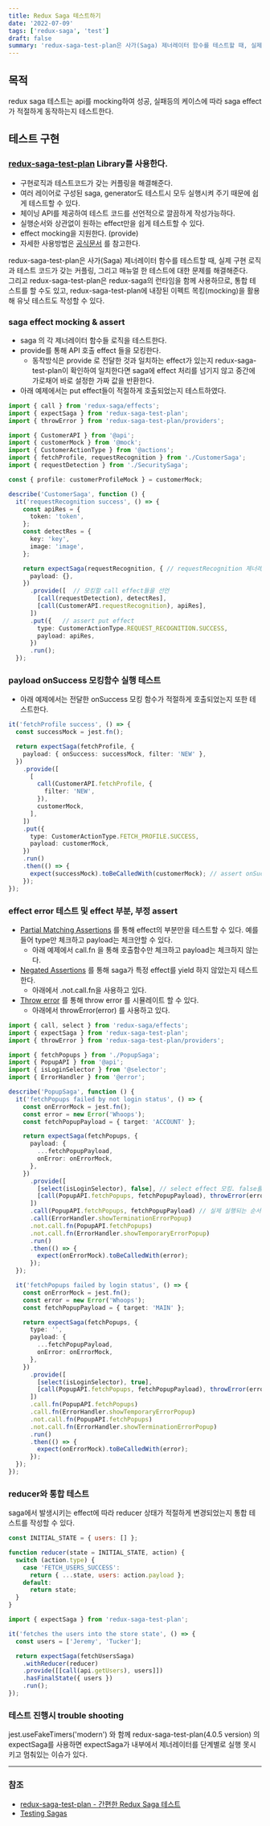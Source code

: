 ```yaml
---
title: Redux Saga 테스트하기
date: '2022-07-09'
tags: ['redux-saga', 'test']
draft: false
summary: 'redux-saga-test-plan은 사가(Saga) 제너레이터 함수를 테스트할 때, 실제 구현 로직과 테스트 코드가 갖는 커플링, 그리고 매뉴얼 한 테스트에 대한 문제를 해결해준다.'
---
```


## 목적

redux saga 테스트는 api를 mocking하여 성공, 실패등의 케이스에 따라 saga effect 가 적절하게 동작하는지 테스트한다.

## 테스트 구현

### [redux-saga-test-plan](https://github.com/jfairbank/redux-saga-test-plan) Library를 사용한다.

- 구현로직과 테스트코드가 갖는 커플링을 해결해준다.
- 여러 레이어로 구성된 saga, generator도 테스트시 모두 실행시켜 주기 때문에 쉽게 테스트할 수 있다.
- 체이닝 API를 제공하여 테스트 코드를 선언적으로 깔끔하게 작성가능하다.
- 실행순서와 상관없이 원하는 effect만을 쉽게 테스트할 수 있다.
- effect mocking을 지원한다. (provide)
- 자세한 사용방법은 [공식문서](http://redux-saga-test-plan.jeremyfairbank.com/) 를 참고한다.

redux-saga-test-plan은 사가(Saga) 제너레이터 함수를 테스트할 때, 실제 구현 로직과 테스트 코드가 갖는 커플링, 그리고 매뉴얼 한 테스트에 대한 문제를 해결해준다. <br />
그리고 redux-saga-test-plan은 redux-saga의 런타임을 함께 사용하므로, 통합 테스트를 할 수도 있고, redux-saga-test-plan에 내장된 이펙트 목킹(mocking)을 활용해 유닛 테스트도 작성할 수 있다.

### saga effect mocking & assert

- saga 의 각 제너레이터 함수들 로직을 테스트한다.
- provide를 통해 API 호출 effect 들을 모킹한다.
  - 동작방식은 provide 로 전달한 것과 일치하는 effect가 있는지 redux-saga-test-plan이 확인하여 일치한다면 saga에 effect 처리를 넘기지 않고 중간에 가로채어 바로 설정한 가짜 값을 반환한다.
- 아래 예제에서는 put effect들이 적절하게 호출되었는지 테스트하였다.

```ts
import { call } from 'redux-saga/effects';
import { expectSaga } from 'redux-saga-test-plan';
import { throwError } from 'redux-saga-test-plan/providers';

import { CustomerAPI } from '@api';
import { customerMock } from '@mock';
import { CustomerActionType } from '@actions';
import { fetchProfile, requestRecognition } from './CustomerSaga';
import { requestDetection } from './SecuritySaga';

const { profile: customerProfileMock } = customerMock;

describe('CustomerSaga', function () {
  it('requestRecognition success', () => {
    const apiRes = {
      token: 'token',
    };
    const detectRes = {
      key: 'key',
      image: 'image',
    };

    return expectSaga(requestRecognition, { // requestRecognition 제너레이터 테스트 진행
      payload: {},
    })
      .provide([  // 모킹할 call effect들을 선언
        [call(requestDetection), detectRes],
        [call(CustomerAPI.requestRecognition), apiRes],
      ])
      .put({   // assert put effect
        type: CustomerActionType.REQUEST_RECOGNITION.SUCCESS,
        payload: apiRes,
      })
      .run();
  });
```

### payload onSuccess 모킹함수 실행 테스트

- 아래 예제에서는 전달한 onSuccess 모킹 함수가 적절하게 호출되었는지 또한 테스트한다.

```ts
it('fetchProfile success', () => {
  const successMock = jest.fn();

  return expectSaga(fetchProfile, {
    payload: { onSuccess: successMock, filter: 'NEW' },
  })
    .provide([
      [
        call(CustomerAPI.fetchProfile, {
          filter: 'NEW',
        }),
        customerMock,
      ],
    ])
    .put({
      type: CustomerActionType.FETCH_PROFILE.SUCCESS,
      payload: customerMock,
    })
    .run()
    .then(() => {
      expect(successMock).toBeCalledWith(customerMock); // assert onSuccess mock function called
    });
});
```

### effect error 테스트 및 effect 부분, 부정 assert

- [Partial Matching Assertions](https://redux-saga-test-plan.jeremyfairbank.com/integration-testing/partial-matching.html) 를 통해 effect의 부분만을 테스트할 수 있다. 예를들어 type만 체크하고 payload는 체크안할 수 있다.
  - 아래 예제에서 call.fn 을 통해 호출함수만 체크하고 payload는 체크하지 않는다.
- [Negated Assertions](https://redux-saga-test-plan.jeremyfairbank.com/integration-testing/negated-assertions.html) 를 통해 saga가 특정 effect를 yield 하지 않았는지 테스트한다.
  - 아래에서 .not.call.fn을 사용하고 있다.
- [Throw error](http://redux-saga-test-plan.jeremyfairbank.com/integration-testing/mocking/static-providers.html) 를 통해 throw error 를 시뮬레이트 할 수 있다.
  - 아래에서 throwError(error) 를 사용하고 있다.

```ts
import { call, select } from 'redux-saga/effects';
import { expectSaga } from 'redux-saga-test-plan';
import { throwError } from 'redux-saga-test-plan/providers';

import { fetchPopups } from './PopupSaga';
import { PopupAPI } from '@api';
import { isLoginSelector } from '@selector';
import { ErrorHandler } from '@error';

describe('PopupSaga', function () {
  it('fetchPopups failed by not login status', () => {
    const onErrorMock = jest.fn();
    const error = new Error('Whoops');
    const fetchPopupPayload = { target: 'ACCOUNT' };

    return expectSaga(fetchPopups, {
      payload: {
        ...fetchPopupPayload,
        onError: onErrorMock,
      },
    })
      .provide([
        [select(isLoginSelector), false], // select effect 모킹. false를 반환한다.
        [call(PopupAPI.fetchPopups, fetchPopupPayload), throwError(error)], // PopupAPI.fetchPopups 호출시 throw error 모킹
      ])
      .call(PopupAPI.fetchPopups, fetchPopupPayload) // 실제 실행되는 순서대로 assert 선언을 할 필요는 없다.
      .call(ErrorHandler.showTerminationErrorPopup)
      .not.call.fn(PopupAPI.fetchPopups)
      .not.call.fn(ErrorHandler.showTemporaryErrorPopup)
      .run()
      .then(() => {
        expect(onErrorMock).toBeCalledWith(error);
      });
  });

  it('fetchPopups failed by login status', () => {
    const onErrorMock = jest.fn();
    const error = new Error('Whoops');
    const fetchPopupPayload = { target: 'MAIN' };

    return expectSaga(fetchPopups, {
      type: '',
      payload: {
        ...fetchPopupPayload,
        onError: onErrorMock,
      },
    })
      .provide([
        [select(isLoginSelector), true],
        [call(PopupAPI.fetchPopups, fetchPopupPayload), throwError(error)],
      ])
      .call.fn(PopupAPI.fetchPopups)
      .call.fn(ErrorHandler.showTemporaryErrorPopup)
      .not.call.fn(PopupAPI.fetchPopups)
      .not.call.fn(ErrorHandler.showTerminationErrorPopup)
      .run()
      .then(() => {
        expect(onErrorMock).toBeCalledWith(error);
      });
  });
});
```

### reducer와 통합 테스트

saga에서 발생시키는 effect에 따라 reducer 상태가 적절하게 변경되었는지 통합 테스트를 작성할 수 있다.

```js
const INITIAL_STATE = { users: [] };

function reducer(state = INITIAL_STATE, action) {
  switch (action.type) {
    case 'FETCH_USERS_SUCCESS':
      return { ...state, users: action.payload };
    default:
      return state;
  }
}
```

```js
import { expectSaga } from 'redux-saga-test-plan';

it('fetches the users into the store state', () => {
  const users = ['Jeremy', 'Tucker'];

  return expectSaga(fetchUsersSaga)
    .withReducer(reducer)
    .provide([[call(api.getUsers), users]])
    .hasFinalState({ users })
    .run();
});
```

### 테스트 진행시 trouble shooting

jest.useFakeTimers('modern') 와 함께 redux-saga-test-plan(4.0.5 version) 의 expectSaga를 사용하면 expectSaga가 내부에서 제너레이터를 단계별로 실행 못시키고 멈춰있는 이슈가 있다.

---

### 참조

- [redux-saga-test-plan - 간편한 Redux Saga 테스트](https://ui.toast.com/weekly-pick/ko_20180514)
- [Testing Sagas](https://redux-saga.js.org/docs/advanced/Testing/)
